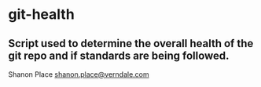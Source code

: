# git-health

## Script used to determine the overall health of the git repo and if standards are being followed.

Shanon Place
shanon.place@verndale.com